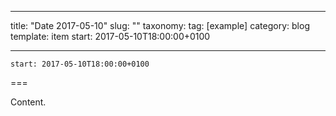 
---
title: "Date 2017-05-10"
slug: ""
taxonomy:
tag: [example]
category: blog
template: item
start: 2017-05-10T18:00:00+0100

---

``start: 2017-05-10T18:00:00+0100``

===

Content.
